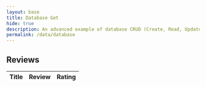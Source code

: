 ```yaml
---
layout: base
title: Database Get
hide: true
description: An advanced example of database CRUD (Create, Read, Update, Delete).  This articles is focussed on Read.  Each operation works asynchronously between JavaScript and a Python/Flask backend Database.  This requires a set of Python RESTful API services for Get, Put, Delete, and Update.
permalink: /data/database
---
```


## Reviews

<!-- HTML table layout for page.  The table is filled by JavaScript below. 
-->
<table>
  <thead>
  <tr>
    <th>Title</th>
    <th>Review</th>
    <th>Rating</th>
  </tr>
  </thead>
  <tbody id="result">
    <!-- javascript generated data -->
  </tbody>
</table>

<!-- 
Below JavaScript code fetches user data from an API and displays it in a table. It uses the Fetch API to make a GET request to the '/api/users/' endpoint.   Refer to config.js to see additional options. 

The script is laid out in a sequence (no function) and will execute when page is loaded.
-->
<script type="module">
  // uri variable and options object are obtained from config.js
  import { uri, options } from '{{site.baseurl}}/assets/js/api/config.js'; // Adjust the path as necessary
// Function to fetch book reviews from the database
function fetchBookReviews() {
    // Construct the endpoint URL using the base URI
    const url = `${uri}/api/book_reviews/`;
    // Reference to the HTML element where the results will be displayed
    const resultContainer = document.getElementById("result");
    // Clear previous results
    resultContainer.innerHTML = '';
    // Execute the fetch command with the URL and options imported from config.js
    fetch(url, options)
        .then(response => {
            // Check for response status
            if (!response.ok) { // If response is not ok, throw an error
                throw new Error('Network response was not ok: ' + response.statusText);
            }
            return response.json(); // Parse JSON data from the response
        })
        .then(data => {
            // Process the data and update the DOM with the fetched data
            data.forEach(row => {
                const tr = document.createElement("tr");
                const title = document.createElement("td");
                const review = document.createElement("td");
                const rating = document.createElement("td");
                title.textContent = row.title;
                review.textContent = row.review;
                rating.textContent = row.rating;
                tr.appendChild(title);
                tr.appendChild(review);
                tr.appendChild(rating);
                resultContainer.appendChild(tr);
            });
        })
        .catch(error => {
            // Handle any errors that occurred during the fetch
            console.error('Fetch error:', error);
            const tr = document.createElement("tr");
            const td = document.createElement("td");
            td.colSpan = 3; // Assuming there are three columns in your table
            td.textContent = "Failed to load book reviews: " + error.message;
            tr.appendChild(td);
            resultContainer.appendChild(tr);
        });
}
// Call the function to fetch book reviews when the page loads
document.addEventListener('DOMContentLoaded', fetchBookReviews);